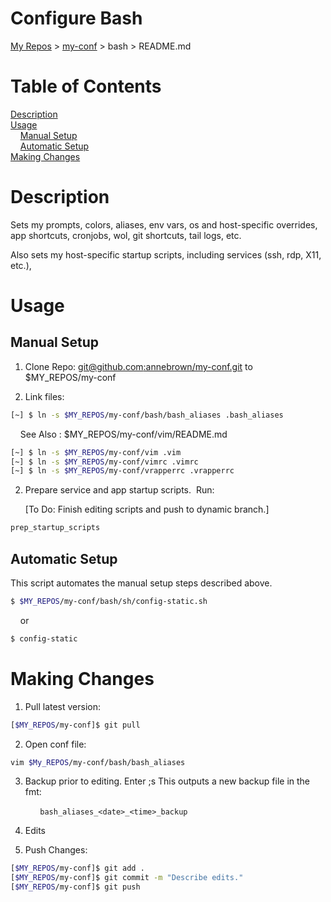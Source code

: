 # Configure Bash

[My Repos](https://github.com/annebrown/?tab=repositories) > [my-conf](../README.md) > bash > README.md 

# Table of Contents

[Description](#description)      
[Usage](#usage)      
    [Manual Setup](#manual-setup)      
    [Automatic Setup](#automatic-setup)      
[Making Changes](#making-changes)      

# Description

Sets my prompts, colors, aliases, env vars, os and host-specific overrides, app shortcuts, cronjobs, wol, git shortcuts, tail logs, etc.

Also sets my host-specific startup scripts, including services (ssh, rdp, X11, etc.),   

# Usage

## Manual Setup

1. Clone Repo: [git@github.com:annebrown/my-conf.git](https://github.com/annebrown/bash-conf.git) to $MY_REPOS/my-conf   
   
   
2. Link files: 

```bash
[~] $ ln -s $MY_REPOS/my-conf/bash/bash_aliases .bash_aliases     
```

    See Also : $MY_REPOS/my-conf/vim/README.md

```bash
[~] $ ln -s $MY_REPOS/my-conf/vim .vim
[~] $ ln -s $MY_REPOS/my-conf/vimrc .vimrc
[~] $ ln -s $MY_REPOS/my-conf/vrapperrc .vrapperrc
```

2. Prepare service and app startup scripts.  Run: 
   
   [To Do: Finish editing scripts and push to dynamic branch.]

```bash
prep_startup_scripts   
```

## Automatic Setup

This script automates the manual setup steps described above. 

```bash
$ $MY_REPOS/my-conf/bash/sh/config-static.sh
```

    or

```bash
$ config-static
```

# Making Changes

1. Pull latest version:

```bash
[$MY_REPOS/my-conf]$ git pull
```

2. Open conf file:

```bash
vim $My_REPOS/my-conf/bash/bash_aliases
```

3. Backup prior to editing.  Enter ;s  This outputs a new backup file in the fmt:

            `bash_aliases_<date>_<time>_backup`

4. Edits

5. Push Changes:

```bash
[$MY_REPOS/my-conf]$ git add .
[$MY_REPOS/my-conf]$ git commit -m "Describe edits."
[$MY_REPOS/my-conf]$ git push
```